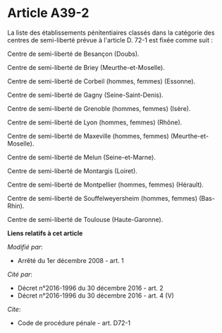 # Article A39-2

La liste des établissements pénitentiaires classés dans la catégorie des centres de semi-liberté prévue à l'article D. 72-1
est fixée comme suit :

Centre de semi-liberté de Besançon (Doubs).

Centre de semi-liberté de Briey (Meurthe-et-Moselle).

Centre de semi-liberté de Corbeil (hommes, femmes) (Essonne).

Centre de semi-liberté de Gagny (Seine-Saint-Denis).

Centre de semi-liberté de Grenoble (hommes, femmes) (Isère).

Centre de semi-liberté de Lyon (hommes, femmes) (Rhône).

Centre de semi-liberté de Maxeville (hommes, femmes) (Meurthe-et-Moselle).

Centre de semi-liberté de Melun (Seine-et-Marne).

Centre de semi-liberté de Montargis (Loiret).

Centre de semi-liberté de Montpellier (hommes, femmes) (Hérault).

Centre de semi-liberté de Souffelweyersheim (hommes, femmes) (Bas-Rhin).

Centre de semi-liberté de Toulouse (Haute-Garonne).

**Liens relatifs à cet article**

_Modifié par_:

  - Arrêté du 1er décembre 2008 - art. 1

_Cité par_:

  - Décret n°2016-1996 du 30 décembre 2016 - art. 2
  - Décret n°2016-1996 du 30 décembre 2016 - art. 4 (V)

_Cite_:

  - Code de procédure pénale - art. D72-1
